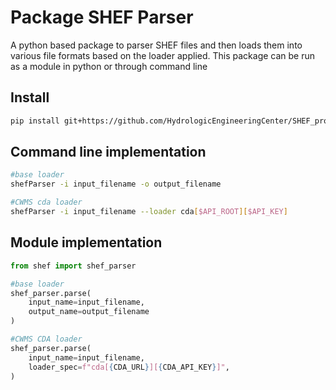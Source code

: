 # Package SHEF Parser

A python based package to parser SHEF files and then loads them into various file formats based on the loader applied.  This package can be run as a module in python or through command line

## Install

```sh
pip install git+https://github.com/HydrologicEngineeringCenter/SHEF_processing.git@master
```

## Command line implementation
```sh
#base loader
shefParser -i input_filename -o output_filename

#CWMS cda loader
shefParser -i input_filename --loader cda[$API_ROOT][$API_KEY]
```

## Module implementation
```python
from shef import shef_parser

#base loader
shef_parser.parse(
    input_name=input_filename,
    output_name=output_filename
)

#CWMS CDA loader
shef_parser.parse(
    input_name=input_filename,
    loader_spec=f"cda[{CDA_URL}][{CDA_API_KEY}]",
)
```
